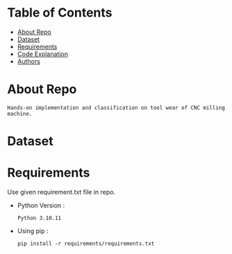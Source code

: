 # Table of Contents

   * [About Repo](#about-repo)
   * [Dataset](#dataset)
   * [Requirements](#requirements)
   * [Code Explanation](#code-explanation)
   * [Authors](#authors)

# About Repo

    Hands-on implementation and classification on tool wear of CNC milling machine. 

# Dataset


# Requirements

Use given requirement.txt file in repo.

- Python Version :

  ```
  Python 3.10.11
  ```

- Using pip :

  ```terminal
  pip install -r requirements/requirements.txt
  ```

